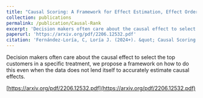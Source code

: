```yaml
---
title: "Causal Scoring: A Framework for Effect Estimation, Effect Ordering, and Effect Classification"
collection: publications
permalink: /publication/Causal-Rank
excerpt: 'Decision makers often care about the causal effect to select the top customers in a specific treatment, we propose a framework on how to do this even when the data does not lend itself to accurately estimate causal effects.'
paperurl: 'https://arxiv.org/pdf/2206.12532.pdf'
citation: 'Fernández-Loría, C, Loría J. (2024+). &quot; Causal Scoring: A Framework for Effect Estimation, Effect Ordering, and Effect Classification .&quot; <i>submitted</i>.' 
---
```

Decision makers often care about the causal effect to select the top customers in a specific treatment, we propose a framework on how to do this even when the data does not lend itself to accurately estimate causal effects.

[https://arxiv.org/pdf/2206.12532.pdf](https://arxiv.org/pdf/2206.12532.pdf)
